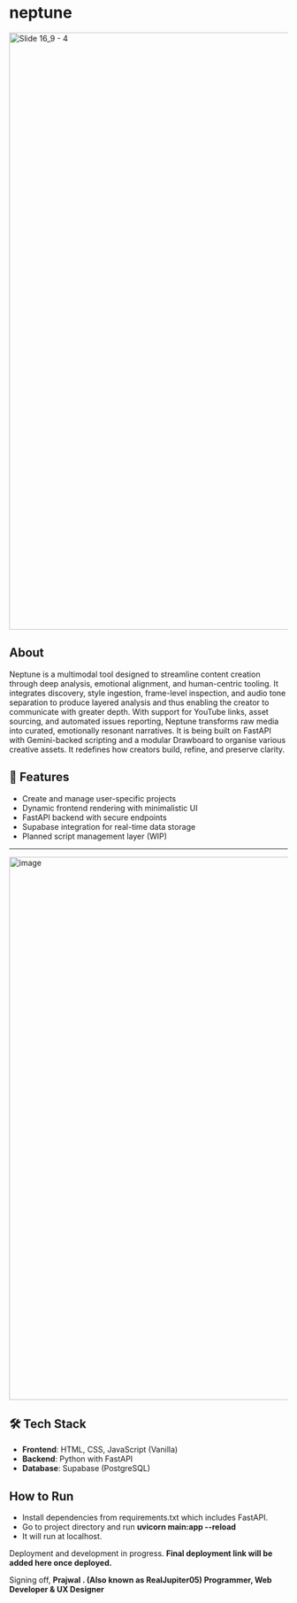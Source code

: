 # neptune

<img width="1920" height="1080" alt="Slide 16_9 - 4" src="https://github.com/user-attachments/assets/8fe3e0c5-a01d-4ee7-bc5f-9944a7f2511f" />

## About

Neptune is a multimodal tool designed to streamline content creation through deep analysis, emotional alignment, and human-centric tooling. It integrates discovery, style ingestion, frame-level inspection, and audio tone separation to produce layered analysis and thus enabling the creator to communicate with  greater depth. With support for YouTube links, asset sourcing, and automated issues reporting, Neptune transforms raw media into curated, emotionally resonant narratives. It is being built on FastAPI with Gemini-backed scripting and a modular Drawboard to organise various creative assets. It redefines how creators build, refine, and preserve clarity.

## 🚀 Features

- Create and manage user-specific projects
- Dynamic frontend rendering with minimalistic UI
- FastAPI backend with secure endpoints
- Supabase integration for real-time data storage
- Planned script management layer (WIP)

---
<img width="1512" height="982" alt="image" src="https://github.com/user-attachments/assets/a88defbd-feb6-4a33-a0b4-a67d0f6f328f" />


## 🛠️ Tech Stack

- **Frontend**: HTML, CSS, JavaScript (Vanilla)
- **Backend**: Python with FastAPI
- **Database**: Supabase (PostgreSQL)

## How to Run
- Install dependencies from requirements.txt which includes FastAPI.
- Go to project directory and run **uvicorn main:app --reload**
- It will run at localhost.

Deployment and development in progress.
**Final deployment link will be added here once deployed.**

Signing off,
**Prajwal .
(Also known as RealJupiter05)
Programmer, Web Developer & UX Designer**
